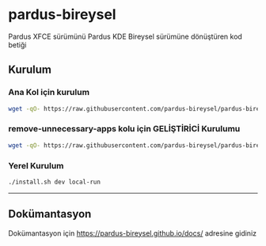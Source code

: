 # pardus-bireysel
Pardus XFCE sürümünü Pardus KDE Bireysel sürümüne dönüştüren kod betiği

## Kurulum
### Ana Kol için kurulum
```bash
wget -qO- https://raw.githubusercontent.com/pardus-bireysel/pardus-bireysel/main/install.sh | bash <(cat) </dev/tty
```
### remove-unnecessary-apps kolu için GELİŞTİRİCİ Kurulumu
```bash
wget -qO- https://raw.githubusercontent.com/pardus-bireysel/pardus-bireysel/remove-unnecessary-apps/install.sh | bash <(cat) </dev/tty dev branch remove-unnecessary-apps
```
### Yerel Kurulum
```bash
./install.sh dev local-run
```

---

## Dokümantasyon
Dokümantasyon için https://pardus-bireysel.github.io/docs/ adresine gidiniz